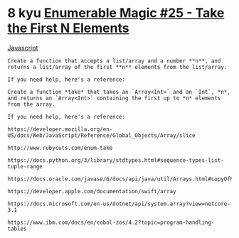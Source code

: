 # 8 kyu [Enumerable Magic #25 - Take the First N Elements](https://www.codewars.com/kata/545afd0761aa4c3055001386)

<!-- START LANGUAGE_LINKS -->

[Javascript](./javascript.js)

<!-- END LANGUAGE_LINKS -->

```if-not:swift
Create a function that accepts a list/array and a number **n**, and returns a list/array of the first **n** elements from the list/array.

If you need help, here's a reference:
```
```if:swift
Create a function *take* that takes an `Array<Int>` and an `Int`, *n*, and returns an `Array<Int>` containing the first up to *n* elements from the array.

If you need help, here's a reference:
```
~~~if:javascript
https://developer.mozilla.org/en-US/docs/Web/JavaScript/Reference/Global_Objects/Array/slice
~~~
~~~if:ruby
http://www.rubycuts.com/enum-take
~~~
~~~if:python
https://docs.python.org/3/library/stdtypes.html#sequence-types-list-tuple-range
~~~
~~~if:java
https://docs.oracle.com/javase/6/docs/api/java/util/Arrays.html#copyOfRange(int[],%20int,%20int)
~~~
~~~if:swift
https://developer.apple.com/documentation/swift/array
~~~
~~~if:csharp
https://docs.microsoft.com/en-us/dotnet/api/system.array?view=netcore-3.1
~~~
~~~if:cobol
https://www.ibm.com/docs/en/cobol-zos/4.2?topic=program-handling-tables
~~~